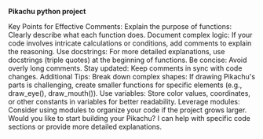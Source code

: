 **Pikachu python project**

Key Points for Effective Comments:
Explain the purpose of functions: Clearly describe what each function does.
Document complex logic: If your code involves intricate calculations or conditions, add comments to explain the reasoning.
Use docstrings: For more detailed explanations, use docstrings (triple quotes) at the beginning of functions.
Be concise: Avoid overly long comments.
Stay updated: Keep comments in sync with code changes.
Additional Tips:
Break down complex shapes: If drawing Pikachu's parts is challenging, create smaller functions for specific elements (e.g., draw_eye(), draw_mouth()).
Use variables: Store color values, coordinates, or other constants in variables for better readability.
Leverage modules: Consider using modules to organize your code if the project grows larger.
Would you like to start building your Pikachu? I can help with specific code sections or provide more detailed explanations.

